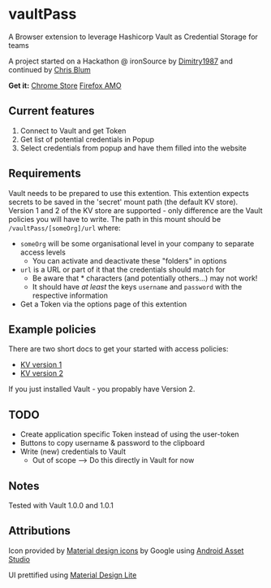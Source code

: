 # vaultPass

A Browser extension to leverage Hashicorp Vault as Credential Storage for teams

A project started on a Hackathon @ ironSource by [Dimitry1987](https://github.com/Dmitry1987) and continued by [Chris Blum](https://github.com/zeichenanonym)

**Get it:**
[Chrome Store](https://chrome.google.com/webstore/detail/vaultpass/kbndeonibamcpiibocdhlagccdlmefco)
[Firefox AMO](https://addons.mozilla.org/en-GB/firefox/addon/vaultpass/)

## Current features

1. Connect to Vault and get Token
2. Get list of potential credentials in Popup
3. Select credentials from popup and have them filled into the website

## Requirements

Vault needs to be prepared to use this extention.
This extention expects secrets to be saved in the 'secret' mount path (the default KV store).
Version 1 and 2 of the KV store are supported - only difference are the Vault policies you will have to write.
The path in this mount should be `/vaultPass/[someOrg]/url` where:

* `someOrg` will be some organisational level in your company to separate access levels
  * You can activate and deactivate these "folders" in options
* `url` is a URL or part of it that the credentials should match for
  * Be aware that * characters (and potentially others...) may not work!
  * It should have _at least_ the keys `username` and `password` with the respective information
* Get a Token via the options page of this extention

## Example policies

There are two short docs to get your started with access policies:

* [KV version 1](docs/access_policies_v1.md)
* [KV version 2](docs/access_policies_v2.md)

If you just installed Vault - you propably have Version 2.

## TODO

* Create application specific Token instead of using the user-token
* Buttons to copy username & password to the clipboard
* Write (new) credentials to Vault
  * Out of scope --> Do this directly in Vault for now

## Notes

Tested with Vault 1.0.0 and 1.0.1

## Attributions

Icon provided by [Material design icons](https://github.com/google/material-design-icons) by Google using [Android Asset Studio](https://romannurik.github.io/AndroidAssetStudio/index.html)

UI prettified using [Material Design Lite](https://getmdl.io/)
